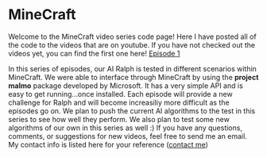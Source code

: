 # MineCraft

Welcome to the MineCraft video series code page! Here I have posted all of the code to the videos that are on youtube. If you have not checked out the videos yet, you can find the first one here! [Episode 1](https://youtu.be/36dcvShKctM)

In this series of episodes, our AI Ralph is tested in different scenarios within MineCraft. We were able to interface through MineCraft by using the **project malmo** package developed by Microsoft. It has a very simple API and is easy to get running...once installed. Each episode will provide a new challenge for Ralph and will become increasiliy more difficult as the episodes go on. We plan to push the current AI algorithms to the test in this series to see how well they perform. We also plan to test some new algorithms of our own in this series as well :) If you have any questions, comments, or suggestions for new videos, feel free to send me an email. My contact info is listed here for your reference ([contact me](https://marcbrittain.github.io/aboutme))
